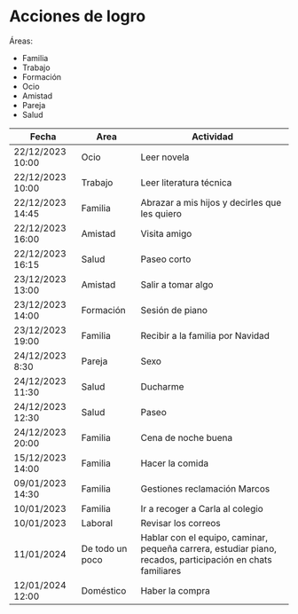# Acciones de logro

Áreas:

- Familia
- Trabajo
- Formación
- Ocio
- Amistad
- Pareja
- Salud

| Fecha | Area | Actividad |
| --- | --- | --- |
| 22/12/2023 10:00 | Ocio | Leer novela |
| 22/12/2023 10:00 | Trabajo | Leer literatura técnica |
| 22/12/2023 14:45 | Familia | Abrazar a mis hijos y decirles que les quiero |
| 22/12/2023 16:00 | Amistad | Visita amigo |
| 22/12/2023 16:15 | Salud | Paseo corto |
| 23/12/2023 13:00 | Amistad | Salir a tomar algo |
| 23/12/2023 14:00 | Formación | Sesión de piano |
| 23/12/2023 19:00 | Familia | Recibir a la familia por Navidad |
| 24/12/2023 8:30 | Pareja  | Sexo |
| 24/12/2023 11:30 | Salud  | Ducharme |
| 24/12/2023 12:30 | Salud | Paseo  |
| 24/12/2023 20:00 | Familia | Cena de noche buena  |
| 15/12/2023 14:00 | Familia | Hacer la comida |
| 09/01/2023 14:30 | Familia | Gestiones reclamación Marcos |
| 10/01/2023 | Familia | Ir a recoger a Carla al colegio |
| 10/01/2023 | Laboral | Revisar los correos |
| 11/01/2024 | De todo un poco | Hablar con el equipo, caminar, pequeña carrera, estudiar piano, recados, participación en chats familiares |
| 12/01/2024 12:00 | Doméstico | Haber la compra |